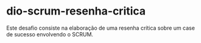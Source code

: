 # dio-scrum-resenha-critica
Este desafio consiste na elaboração de uma resenha crítica sobre um case de sucesso envolvendo o SCRUM.
